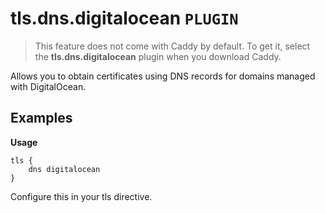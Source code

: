 # tls.dns.digitalocean `PLUGIN`
> This feature does not come with Caddy by default. To get it, select the **tls.dns.digitalocean** plugin when you download Caddy.

Allows you to obtain certificates using DNS records for domains managed with DigitalOcean.

## Examples
**Usage** 
```
tls {
    dns digitalocean
}
```
Configure this in your tls directive.